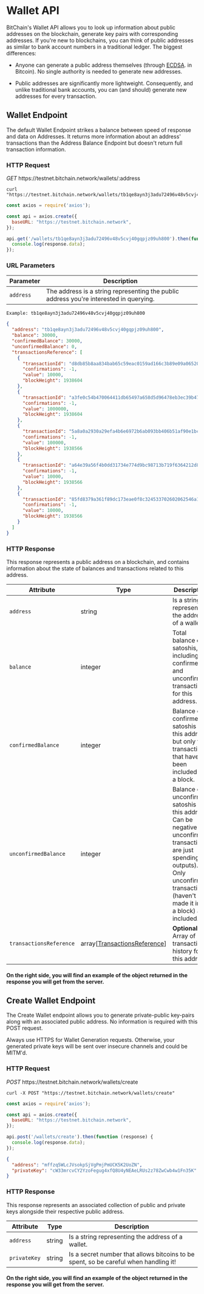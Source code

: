 # Wallet API

BitChain's Wallet API allows you to look up information about public addresses on the blockchain, generate key pairs with corresponding addresses. If you're new to blockchains, you can think of public addresses as similar to bank account numbers in a traditional ledger. The biggest differences:

- Anyone can generate a public address themselves (through [ECDSA](https://en.wikipedia.org/wiki/EllipticCurveDigitalSignatureAlgorithm). in Bitcoin). No single authority is needed to generate new addresses.

- Public addresses are significantly more lightweight. Consequently, and unlike traditional bank accounts, you can (and should) generate new addresses for every transaction.

## Wallet Endpoint

The default Wallet Endpoint strikes a balance between speed of response and data on Addresses. It returns more information about an address' transactions than the Address Balance Endpoint but doesn't return full transaction information.

### HTTP Request

<div class="endpoint">
  <i>GET</i>
  <span>https://testnet.bitchain.network/wallets/:address</span>
</div>


```shell
curl "https://testnet.bitchain.network/wallets/tb1qe8ayn3j3adu72496v48v5cvj40gqpjz09uh800"
```

```javascript
const axios = require('axios');

const api = axios.create({
  baseURL: "https://testnet.bitchain.network",
});

api.get('/wallets/tb1qe8ayn3j3adu72496v48v5cvj40gqpjz09uh800').then(function (response) {
  console.log(response.data);
});
```


### URL Parameters

Parameter   | Description
---------   | -----------
`address` | The address is a string representing the public address you're interested in querying.

`Example: tb1qe8ayn3j3adu72496v48v5cvj40gqpjz09uh800`

```json
{
  "address": "tb1qe8ayn3j3adu72496v48v5cvj40gqpjz09uh800",
  "balance": 30000,
  "confirmedBalance": 30000,
  "unconfirmedBalance": 0,
  "transactionsReference": [
    {
      "transactionId": "d8db85b8aa834bab65c59eac0159ad166c3b89e09a06520412c9821e71222f52",
      "confirmations": -1,
      "value": 10000,
      "blockHeight": 1938604
    },
    {
      "transactionId": "a3fe0c54b470064411db65497a658d5d96478eb3ec39b47e556974091b5b9122",
      "confirmations": -1,
      "value": 1000000,
      "blockHeight": 1938604
    },
    {
      "transactionId": "5a8a0a2930a29efa4b6e6972b6ab093bb406b51af90e1bcb230e2e5de7217b13",
      "confirmations": -1,
      "value": 100000,
      "blockHeight": 1938566
    },
    {
      "transactionId": "a64e39a56f4b0dd31734e774d9bc98713b719f6364212d84d76c50212c1058d5",
      "confirmations": -1,
      "value": 10000,
      "blockHeight": 1938566
    },
    {
      "transactionId": "85fd8379a361f89dc173eae0f8c324533702602062546a10490fd8bfc1b048fb",
      "confirmations": -1,
      "value": 10000,
      "blockHeight": 1938566
    }
  ]
}
```

### HTTP Response

This response represents a public address on a blockchain, and contains information about the state of balances and transactions related to this address.

Attribute               | Type     | Description
---------               | ----     | -----------
`address`               | string   | Is a string representing the address of a wallet.
`balance`               | integer  | Total balance of satoshis, including confirmed and unconfirmed transactions, for this address.
`confirmedBalance`      | integer  | Balance of confirmed satoshis on this address, but only for transactions that have been included into a block.
`unconfirmedBalance`    | integer  | Balance of unconfirmed satoshis on this address. Can be negative (if unconfirmed transactions are just spending outputs). Only unconfirmed transactions (haven't made it into a block) are included.
`transactionsReference` | array[[TransactionsReference](#transactionsreference)] | **Optional** Array of transaction history for this address.

#### On the right side, you will find an example of the object returned in the response you will get from the server.


## Create Wallet Endpoint

The Create Wallet endpoint allows you to generate private-public key-pairs along with an associated public address. 
No information is required with this POST request.

<aside class="warning">Always use HTTPS for Wallet Generation requests. Otherwise, your generated private keys will be sent over insecure channels and could be MITM'd.</aside>

### HTTP Request

<div class="endpoint">
  <i>POST</i>
  <span>https://testnet.bitchain.network/wallets/create</span>
</div>


```shell
curl -X POST "https://testnet.bitchain.network/wallets/create"
```

```javascript
const axios = require('axios');

const api = axios.create({
  baseURL: "https://testnet.bitchain.network",
});

api.post('/wallets/create').then(function (response) {
  console.log(response.data);
});
```


```json
{
  "address": "mffzq5WLcJVsokpSjVgPmjPmUCK5K2UoZN",
  "privateKey": "cW33mrcvCY2YzoFegug4xfQ8U4yNEAeLRUs2z78ZwCwb4w1Fn35K"
}
```


### HTTP Response

This response represents an associated collection of public and private keys alongside their respective public address.

Attribute    | Type   | Description
---------    | ----   | -----------
`address`    | string | Is a string representing the address of a wallet.
`privateKey` | string | Is a secret number that allows bitcoins to be spent, so be careful when handling it!

#### On the right side, you will find an example of the object returned in the response you will get from the server.

